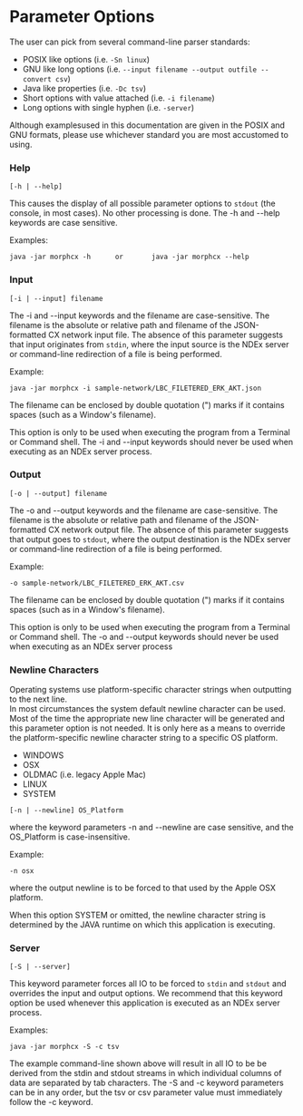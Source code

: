 # Parameter Options

The user can pick from several command-line parser standards:

* POSIX like options (i.e. `-Sn linux`)
* GNU like long options (i.e. `--input filename --output outfile --convert csv`)
* Java like properties (i.e. `-Dc tsv`)
* Short options with value attached (i.e. `-i filename`)
* Long options with single hyphen (i.e. `-server`)

Although examplesused in this documentation are given in the POSIX and GNU formats, 
please use whichever standard you are most accustomed to using.

### Help

```text
[-h | --help]
```
This causes the display of all possible parameter options to `stdout` (the console, in most cases).
No other processing is done.
The -h and --help keywords are case sensitive.

Examples:
```text
java -jar morphcx -h      or       java -jar morphcx --help
```

### Input

```text
[-i | --input] filename
```
The -i and --input keywords and the filename are case-sensitive. The filename is the absolute or 
relative path and filename of the JSON-formatted CX network input file. The absence of this
parameter suggests that input originates from `stdin`, where the input source is the NDEx
server or command-line redirection of a file is being performed.

Example:
```text
java -jar morphcx -i sample-network/LBC_FILETERED_ERK_AKT.json
```

The filename can be enclosed by double quotation (") marks if it contains spaces (such as a Window's filename).

This option is only to be used when executing the program from a Terminal or Command shell. 
The -i and --input keywords should never be used when executing as an NDEx server process.

### Output

```text
[-o | --output] filename
```
The -o and --output keywords and the filename are case-sensitive. The filename is the absolute or 
relative path and filename of the JSON-formatted CX network output file. The absence of this
parameter suggests that output goes to `stdout`, where the output destination is the NDEx
server or command-line redirection of a file is being performed.

Example:
```text
-o sample-network/LBC_FILETERED_ERK_AKT.csv
```

The filename can be enclosed by double quotation (") marks if it contains spaces (such as in a Window's filename).

This option is only to be used when executing the program from a Terminal or Command shell. 
The -o and --output keywords should never be used when executing as an NDEx server process

### Newline Characters
Operating systems use platform-specific character strings when outputting to the next line.  
In most circumstances the system default newline character can be used. Most of the time the
appropriate new line character will be generated and this parameter option is not needed.  It is only
here as a means to override the platform-specific newline character string to a specific OS platform.

* WINDOWS
* OSX
* OLDMAC (i.e. legacy Apple Mac)
* LINUX
* SYSTEM

```text
[-n | --newline] OS_Platform
```
where the keyword parameters -n and --newline are case sensitive, and the OS_Platform is case-insensitive.

Example:
```text
-n osx
```
where the output newline is to be forced to that used by the Apple OSX platform.

When this option SYSTEM or omitted, the newline character string is determined by the JAVA runtime on which
this application is executing.

### Server

```text
[-S | --server]
```
This keyword parameter forces all IO to be forced to `stdin` and `stdout` and overrides the input and output
options.  We recommend that this keyword option be used whenever this application is executed as an NDEx server
process. 

Examples:
```text
java -jar morphcx -S -c tsv
```
The example command-line shown above will result in all IO to be be derived from the stdin and stdout streams in which
individual columns of data are separated by tab characters.  The -S and -c keyword parameters can be in any order, but
the tsv or csv parameter value must immediately follow the -c keyword.
